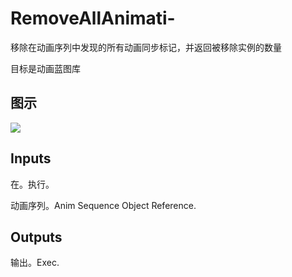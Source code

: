 # RemoveAllAnimati-

移除在动画序列中发现的所有动画同步标记，并返回被移除实例的数量

目标是动画蓝图库

## 图示

![]($-20221218-17521124.png)

## Inputs

在。执行。

动画序列。Anim Sequence Object Reference.  

## Outputs

输出。Exec.
